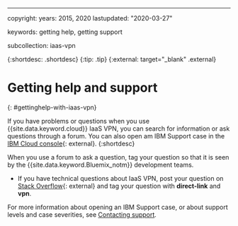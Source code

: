 ---

copyright:
  years: 2015, 2020
lastupdated: "2020-03-27"

keywords: getting help, getting support

subcollection: iaas-vpn

{:shortdesc: .shortdesc}
{:tip: .tip}
{:external: target="_blank" .external}

# Getting help and support
{: #gettinghelp-with-iaas-vpn}

If you have problems or questions when you use {{site.data.keyword.cloud}} IaaS VPN, you can search for information or ask questions through a forum. You can also open am IBM Support case in the [IBM Cloud console](https://cloud.ibm.com/unifiedsupport/cases/add){: external}.
{:shortdesc}

When you use a forum to ask a question, tag your question so that it is seen by the {{site.data.keyword.Bluemix_notm}} development teams.

* If you have technical questions about IaaS VPN, post your question on [Stack Overflow](https://stackoverflow.com/search?q=direct-link+ibm-cloud){: external} and tag your question with **direct-link** and **vpn**.

For more information about opening an IBM Support case, or about support levels and case severities, see [Contacting support](/docs/get-support?topic=get-support-getting-customer-support).
